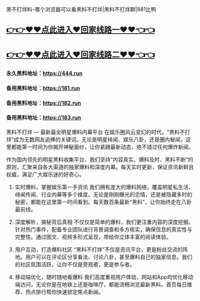 黑不打烊料-哪个浏览器可以看黑料不打烊|黑料不打烊群|881比鸭

## [👉👉♥♥点此进入♥回家线路一♥♥👈👈](https://unpkg.com/182run/index.html)
## [👉👉♥♥点此进入♥回家线路二♥♥👈👈](https://unpkg.com/182-1run/index.html)

#### 永久黑料地址：https://444.run
#### 备用黑料地址：https://181.run
#### 备用黑料地址：https://182.run
#### 备用黑料地址：https://183.run

黑料不打烊 — 最新最全明星爆料内幕平台
在娱乐圈风云变幻的时代，“黑料不打烊”成为无数网友追捧的关键词。无论是明星绯闻、娱乐八卦，还是圈内秘闻，这里都能第一时间为你揭开神秘面纱，让你紧跟最新动态，绝不错过任何爆炸新闻。

作为国内领先的明星黑料收集平台，我们坚持“内容真实、爆料及时、黑料不断”的原则，汇聚来自各大渠道的独家爆料和深度内幕。每天实时更新，保证资讯新鲜且权威，满足广大娱乐迷的好奇心。

1. 实时爆料，掌握娱乐第一手资讯
我们拥有庞大的爆料网络，覆盖明星私生活、绯闻传闻、行业内幕等多个维度。无论是刚刚曝光的恋情，还是被隐藏多时的秘密，都能在这里第一时间看到。每天数百条最新“黑料”，让你始终走在八卦最前线。

2. 深度解析，揭秘背后真相
不仅仅是简单的爆料，我们更注重内容的深度挖掘。针对热门事件，配备专业团队进行背景调查和多方核实，确保信息的真实性与完整性。通过图文、视频多形式呈现，带给你立体丰富的阅读体验。

3. 用户互动，打造爆料社区
“黑料不打烊”不仅是资讯平台，更是粉丝交流的阵地。用户可以在评论区分享看法、讨论八卦，甚至爆料自己的独家信息。我们的社区氛围活跃，让你不仅是旁观者，更是参与者。

4. 移动端优化，随时随地看爆料
我们高度重视用户体验，网站和App均优化移动端访问，无论你是在地铁上还是咖啡厅，都能流畅浏览最新黑料。首页每日推荐、热点排行帮你快速锁定焦点新闻。
